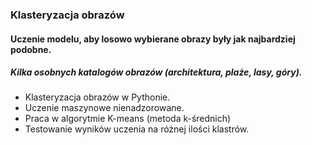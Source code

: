 ### Klasteryzacja obrazów
#### Uczenie modelu, aby losowo wybierane obrazy były jak najbardziej podobne.
##### Kilka osobnych katalogów obrazów (architektura, plaże, lasy, góry).
<ul>
  <li>Klasteryzacja obrazów w Pythonie.</li>
  <li>Uczenie maszynowe nienadzorowane.</li>
  <li>Praca w algorytmie K-means (metoda k-średnich)</li>
  <li>Testowanie wyników uczenia na różnej ilości klastrów.</li>
 </ul>
